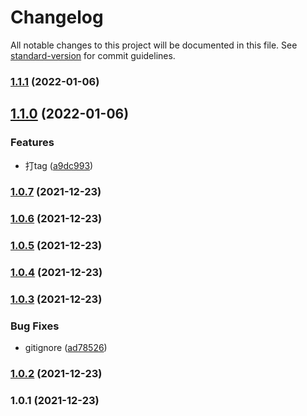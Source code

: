 # Changelog

All notable changes to this project will be documented in this file. See [standard-version](https://github.com/conventional-changelog/standard-version) for commit guidelines.

### [1.1.1](https://github.com/liyunnane/test-git/compare/v1.1.0...v1.1.1) (2022-01-06)

## [1.1.0](https://github.com/liyunnane/test-git/compare/v1.0.7...v1.1.0) (2022-01-06)


### Features

* 打tag ([a9dc993](https://github.com/liyunnane/test-git/commit/a9dc993861ac7da38386edc9dd4a8c9c50e1d279))

### [1.0.7](https://github.com/liyunnane/test-git/compare/v1.0.6...v1.0.7) (2021-12-23)

### [1.0.6](https://github.com/liyunnane/test-git/compare/v1.0.5...v1.0.6) (2021-12-23)

### [1.0.5](https://github.com/liyunnane/test-git/compare/v1.0.4...v1.0.5) (2021-12-23)

### [1.0.4](https://github.com/liyunnane/test-git/compare/v1.0.3...v1.0.4) (2021-12-23)

### [1.0.3](https://github.com/liyunnane/test-git/compare/v1.0.2...v1.0.3) (2021-12-23)


### Bug Fixes

* gitignore ([ad78526](https://github.com/liyunnane/test-git/commit/ad78526acabb133d8e97a79c925c552408760f90))

### [1.0.2](https://github.com/liyunnane/test-git/compare/v1.0.1...v1.0.2) (2021-12-23)

### 1.0.1 (2021-12-23)
